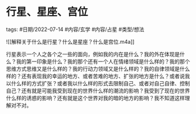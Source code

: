 行星、星座、宫位
====


tags: #日期/2022-07-14 #内容/玄学 #内容/占星 #类型/想法



![[解释关于什么是行星？什么是星座？什么是宫位.m4a]]



行星表示一个人之各个之一些的面向，例如我的内在是什么？我的外在体现是什么？我的第一印象是什么？我的那个还有一个人在情绪领域是什么样的？我的那个思维方式思维又是什么样的？我的行动力领域又是什么样的？我的自律领域是什么样的？还有表现我的幸运的地方、或者苦难的地方、扩张的地方是什么？或者说我以什么样的方式扩张？或者我以什么样的形式去限制自己、或者对自己自律、控制自己？还有就是可能我受到现在的世界什么样的潮流的影响？我受到了现在的世界什么样的诱惑的影响？还有就是这个世界对我的暗的地方的影响？我不知道这样理解对不对。